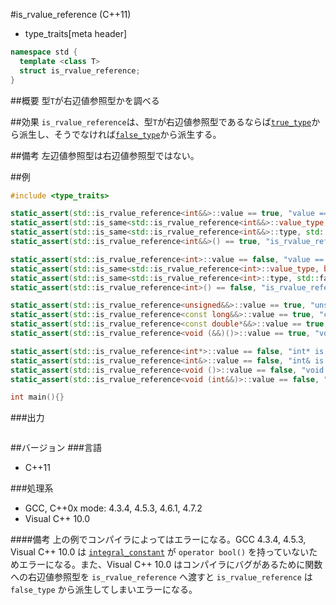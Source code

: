 #is_rvalue_reference (C++11)
* type_traits[meta header]

```cpp
namespace std {
  template <class T>
  struct is_rvalue_reference;
}
```

##概要
型`T`が右辺値参照型かを調べる


##効果
`is_rvalue_reference`は、型`T`が右辺値参照型であるならば[`true_type`](./integral_constant-true_type-false_type.md)から派生し、そうでなければ[`false_type`](./integral_constant-true_type-false_type.md)から派生する。


##備考
左辺値参照型は右辺値参照型ではない。


##例
```cpp
#include <type_traits>

static_assert(std::is_rvalue_reference<int&&>::value == true, "value == true, int&& is rvalue reference");
static_assert(std::is_same<std::is_rvalue_reference<int&&>::value_type, bool>::value, "value_type == bool");
static_assert(std::is_same<std::is_rvalue_reference<int&&>::type, std::true_type>::value, "type == true_type");
static_assert(std::is_rvalue_reference<int&&>() == true, "is_rvalue_reference<int&&>() == true");

static_assert(std::is_rvalue_reference<int>::value == false, "value == false, int is not rvalue reference");
static_assert(std::is_same<std::is_rvalue_reference<int>::value_type, bool>::value, "value_type == bool");
static_assert(std::is_same<std::is_rvalue_reference<int>::type, std::false_type>::value, "type == false_type");
static_assert(std::is_rvalue_reference<int>() == false, "is_rvalue_reference<int>() == false");

static_assert(std::is_rvalue_reference<unsigned&&>::value == true, "unsigned&& is rvalue reference");
static_assert(std::is_rvalue_reference<const long&&>::value == true, "const long&& is rvalue reference");
static_assert(std::is_rvalue_reference<const double*&&>::value == true, "const double*&& is rvalue reference");
static_assert(std::is_rvalue_reference<void (&&)()>::value == true, "void (&&)() is rvalue reference");

static_assert(std::is_rvalue_reference<int*>::value == false, "int* is not rvalue reference");
static_assert(std::is_rvalue_reference<int&>::value == false, "int& is not rvalue reference");
static_assert(std::is_rvalue_reference<void ()>::value == false, "void () is not rvalue reference");
static_assert(std::is_rvalue_reference<void (int&&)>::value == false, "void (int&&) is not rvalue reference");

int main(){}
```

###出力
```
```

##バージョン
###言語
- C++11

###処理系
- GCC, C++0x mode: 4.3.4, 4.5.3, 4.6.1, 4.7.2
- Visual C++ 10.0

####備考
上の例でコンパイラによってはエラーになる。GCC 4.3.4, 4.5.3, Visual C++ 10.0 は [`integral_constant`](./integral_constant-true_type-false_type.md) が `operator bool()` を持っていないためエラーになる。また、Visual C++ 10.0 はコンパイラにバグがあるために関数への右辺値参照型を `is_rvalue_reference` へ渡すと `is_rvalue_reference` は `false_type` から派生してしまいエラーになる。
